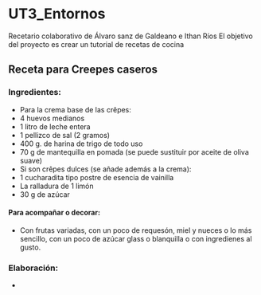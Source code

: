# UT3_Entornos
Recetario colaborativo de Álvaro sanz de Galdeano e Ithan Ríos 
El objetivo del proyecto es crear un tutorial de recetas de cocina

## Receta para Creepes caseros

### Ingredientes:

- Para la crema base de las crêpes:
- 4 huevos medianos
- 1 litro de leche entera
- 1 pellizco de sal (2 gramos)
- 400 g. de harina de trigo de todo uso
- 70 g de mantequilla en pomada (se puede sustituir por aceite de oliva suave)
- Si son crêpes dulces (se añade además a la crema):
- 1 cucharadita tipo postre de esencia de vainilla
- La ralladura de 1 limón
- 30 g de azúcar

#### Para acompañar o decorar:

- Con frutas variadas, con un poco de requesón, miel y nueces o lo más sencillo, con un poco de azúcar glass o blanquilla
o con ingredienes al gusto.

### Elaboración:

- 